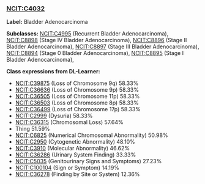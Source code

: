 
### [NCIT:C4032](http://purl.obolibrary.org/obo/NCIT_C4032)
**Label:** Bladder Adenocarcinoma

**Subclasses:** [NCIT:C4995](http://purl.obolibrary.org/obo/NCIT_C4995) (Recurrent Bladder Adenocarcinoma), [NCIT:C8898](http://purl.obolibrary.org/obo/NCIT_C8898) (Stage IV Bladder Adenocarcinoma), [NCIT:C8896](http://purl.obolibrary.org/obo/NCIT_C8896) (Stage II Bladder Adenocarcinoma), [NCIT:C8897](http://purl.obolibrary.org/obo/NCIT_C8897) (Stage III Bladder Adenocarcinoma), [NCIT:C8894](http://purl.obolibrary.org/obo/NCIT_C8894) (Stage 0 Bladder Adenocarcinoma), [NCIT:C8895](http://purl.obolibrary.org/obo/NCIT_C8895) (Stage I Bladder Adenocarcinoma), 

**Class expressions from DL-Learner:**

- [NCIT:C39875](http://purl.obolibrary.org/obo/NCIT_C39875) (Loss of Chromosome 9q) 58.33%
- [NCIT:C36636](http://purl.obolibrary.org/obo/NCIT_C36636) (Loss of Chromosome 9p) 58.33%
- [NCIT:C36505](http://purl.obolibrary.org/obo/NCIT_C36505) (Loss of Chromosome 11p) 58.33%
- [NCIT:C36503](http://purl.obolibrary.org/obo/NCIT_C36503) (Loss of Chromosome 8p) 58.33%
- [NCIT:C36499](http://purl.obolibrary.org/obo/NCIT_C36499) (Loss of Chromosome 17p) 58.33%
- [NCIT:C2999](http://purl.obolibrary.org/obo/NCIT_C2999) (Dysuria) 58.33%
- [NCIT:C36315](http://purl.obolibrary.org/obo/NCIT_C36315) (Chromosomal Loss) 57.64%
- Thing 51.59%
- [NCIT:C6825](http://purl.obolibrary.org/obo/NCIT_C6825) (Numerical Chromosomal Abnormality) 50.98%
- [NCIT:C2950](http://purl.obolibrary.org/obo/NCIT_C2950) (Cytogenetic Abnormality) 48.10%
- [NCIT:C3910](http://purl.obolibrary.org/obo/NCIT_C3910) (Molecular Abnormality) 46.62%
- [NCIT:C36286](http://purl.obolibrary.org/obo/NCIT_C36286) (Urinary System Finding) 33.33%
- [NCIT:C5035](http://purl.obolibrary.org/obo/NCIT_C5035) (Genitourinary Signs and Symptoms) 27.23%
- [NCIT:C100104](http://purl.obolibrary.org/obo/NCIT_C100104) (Sign or Symptom) 14.19%
- [NCIT:C36278](http://purl.obolibrary.org/obo/NCIT_C36278) (Finding by Site or System) 12.36%


